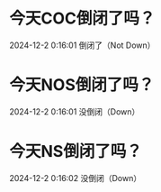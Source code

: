 # 今天COC倒闭了吗？

2024-12-2 0:16:01 倒闭了（Not Down）

# 今天NOS倒闭了吗？

2024-12-2 0:16:01 没倒闭（Down）

# 今天NS倒闭了吗？

2024-12-2 0:16:02 没倒闭（Down）

